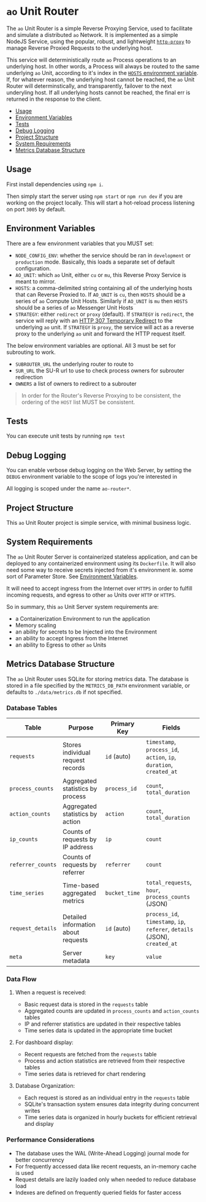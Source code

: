 # `ao` Unit Router

The `ao` Unit Router is a simple Reverse Proxying Service, used to facilitate and simulate a distributed `ao` Network. It is implemented as a simple NodeJS Service, using the popular, robust, and lightweight [`http-proxy`](https://www.npmjs.com/package/http-proxy) to manage Reverse Proxied Requests to the underlying host.

This service will deterministically route `ao` Process operations to an underlying host. In other words, a Process will always be routed to the same underlying `ao` Unit, according to it's index in the [`HOSTS` environment variable](#environment-variables). If, for whatever reason, the underlying host cannot be reached, the `ao` Unit Router will determinstically, and transparently, failover to the next underyling host. If all underlying hosts cannot be reached, the final err is returned in the response to the client.

<!-- toc -->

- [Usage](#usage)
- [Environment Variables](#environment-variables)
- [Tests](#tests)
- [Debug Logging](#debug-logging)
- [Project Structure](#project-structure)
- [System Requirements](#system-requirements)
- [Metrics Database Structure](#metrics-database-structure)

<!-- tocstop -->

## Usage

First install dependencies using `npm i`.

Then simply start the server using `npm start` or `npm run dev` if you are
working on the project locally. This will start a hot-reload process listening
on port `3005` by default.

## Environment Variables

There are a few environment variables that you MUST set:

- `NODE_CONFIG_ENV`: whether the service should be ran in `development` or `production` mode. Basically, this loads a separate set of default configuration.
- `AO_UNIT`: which `ao` Unit, either `cu` or `mu`, this Reverse Proxy Service is meant to mirror.
- `HOSTS`: a comma-delimited string containing all of the underlying hosts that can Reverse Proxied to. If `AO_UNIT` is `cu`, then `HOSTS` should be a series of `ao` Compute Unit Hosts. Similarly if `AO_UNIT` is `mu` then `HOSTS` should be a series of `ao` Messenger Unit Hosts
- `STRATEGY`: either `redirect` or `proxy` (default). If `STRATEGY` is `redirect`, the service will reply with an [HTTP 307 Temporary Redirect](https://developer.mozilla.org/en-US/docs/Web/HTTP/Status/307) to the underlying `ao` unit. If `STRATEGY` is `proxy`, the service will act as a reverse proxy to the underlying `ao` unit and forward the HTTP request itself.

The below environment variables are optional. All 3 must be set for subrouting to work.
- `SUBROUTER_URL` the underlying router to route to
- `SUR_URL` the SU-R url to use to check process owners for subrouter redirection
- `OWNERS` a list of owners to redirect to a subrouter

> In order for the Router's Reverse Proxying to be consistent, the ordering of the `HOST` list MUST be consistent.

## Tests

You can execute unit tests by running `npm test`

## Debug Logging

You can enable verbose debug logging on the Web Server, by setting the `DEBUG`
environment variable to the scope of logs you're interested in

All logging is scoped under the name `ao-router*`.

## Project Structure

This `ao` Unit Router project is simple service, with minimal business logic.

## System Requirements

The `ao` Unit Router Server is containerized stateless application, and can be deployed to any containerized environment using its `Dockerfile`. It will also need some way to receive secrets injected from it's environment ie. some sort of Parameter Store. See [Environment Variables](#environment-variables).

It will need to accept ingress from the Internet over `HTTPS` in order to fulfill incoming requests, and egress to other `ao` Units over `HTTP` or `HTTPS`.

So in summary, this `ao` Unit Server system requirements are:

- a Containerization Environment to run the application
- Memory scaling
- an ability for secrets to be Injected into the Environment
- an ability to accept Ingress from the Internet
- an ability to Egress to other `ao` Units

## Metrics Database Structure

The `ao` Unit Router uses SQLite for storing metrics data. The database is stored in a file specified by the `METRICS_DB_PATH` environment variable, or defaults to `./data/metrics.db` if not specified.

### Database Tables

| Table | Purpose | Primary Key | Fields |
|-------|---------|-------------|--------|
| `requests` | Stores individual request records | `id` (auto) | `timestamp`, `process_id`, `action`, `ip`, `duration`, `created_at` |
| `process_counts` | Aggregated statistics by process | `process_id` | `count`, `total_duration` |
| `action_counts` | Aggregated statistics by action | `action` | `count`, `total_duration` |
| `ip_counts` | Counts of requests by IP address | `ip` | `count` |
| `referrer_counts` | Counts of requests by referrer | `referrer` | `count` |
| `time_series` | Time-based aggregated metrics | `bucket_time` | `total_requests`, `hour`, `process_counts` (JSON) |
| `request_details` | Detailed information about requests | `id` (auto) | `process_id`, `timestamp`, `ip`, `referer`, `details` (JSON), `created_at` |
| `meta` | Server metadata | `key` | `value` |

### Data Flow

1. When a request is received:
   - Basic request data is stored in the `requests` table
   - Aggregated counts are updated in `process_counts` and `action_counts` tables
   - IP and referrer statistics are updated in their respective tables
   - Time series data is updated in the appropriate time bucket

2. For dashboard display:
   - Recent requests are fetched from the `requests` table
   - Process and action statistics are retrieved from their respective tables
   - Time series data is retrieved for chart rendering

3. Database Organization:
   - Each request is stored as an individual entry in the `requests` table
   - SQLite's transaction system ensures data integrity during concurrent writes
   - Time series data is organized in hourly buckets for efficient retrieval and display

### Performance Considerations

- The database uses the WAL (Write-Ahead Logging) journal mode for better concurrency
- For frequently accessed data like recent requests, an in-memory cache is used
- Request details are lazily loaded only when needed to reduce database load
- Indexes are defined on frequently queried fields for faster access
